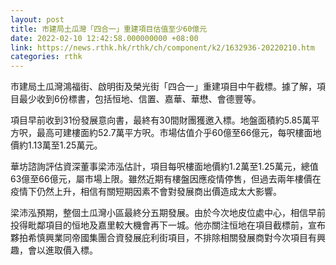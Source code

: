 ```yaml
---
layout: post
title: 市建局土瓜灣「四合一」重建項目估值至少60億元
date: 2022-02-10 12:42:58.000000000 +08:00
link: https://news.rthk.hk/rthk/ch/component/k2/1632936-20220210.htm
categories: rthk
---
```


市建局土瓜灣鴻福街、啟明街及榮光街「四合一」重建項目中午截標。據了解，項目最少收到6份標書，包括恒地、信置、嘉華、華懋、會德豐等。

項目早前收到31份發展意向書，最終有30間財團獲邀入標。地盤面積約5.85萬平方呎，最高可建樓面約52.7萬平方呎。市場估值介乎60億至66億元，每呎樓面地價約1.13萬至1.25萬元。

華坊諮詢評估資深董事梁沛泓估計，項目每呎樓面地價約1.2萬至1.25萬元，總值63億至66億元，屬市場上限。雖然近期有樓盤因應疫情停售，但過去兩年樓價在疫情下仍然上升，相信有關短期因素不會對發展商出價造成太大影響。

梁沛泓預期，整個土瓜灣小區最終分五期發展。由於今次地皮位處中心，相信早前投得毗鄰項目的恒地及嘉里較大機會再下一城。他亦關注恒地在項目截標前，宣布夥拍希慎興業同帝國集團合資發展庇利街項目，不排除相關發展商對今次項目有興趣，會以進取價入標。

